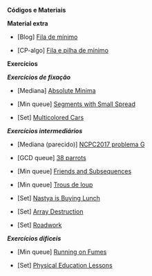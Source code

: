 **Códigos e Materiais**

**Material extra**
* [Blog] [Fila de mínimo](https://codeforces.com/blog/entry/76908)

* [CP-algo] [Fila e pilha de mínimo](https://cp-algorithms.com/data_structures/stack_queue_modification.html)

**Exercícios**

**_Exercícios de fixação_**
* [Mediana] [Absolute Minima](https://atcoder.jp/contests/abc127/tasks/abc127_f)

* [Min queue] [Segments with Small Spread](https://codeforces.com/edu/course/2/lesson/9/2/practice/contest/307093/problem/F)

* [Set] [Multicolored Cars](https://codeforces.com/problemset/problem/818/D)

**_Exercícios intermediários_**
* [Mediana (parecido)] [NCPC2017 problema G](https://codeforces.com/gym/101572/attachments/download/6091/20172018-acmicpc-nordic-collegiate-programming-contest-ncpc-2017-en.pdf)

* [GCD queue] [38 parrots](https://codeforces.com/gym/102788/problem/D)

* [Min queue] [Friends and Subsequences](https://codeforces.com/contest/689/problem/D)

* [Min queue] [Trous de loup](https://szkopul.edu.pl/problemset/problem/07Q0fFk7fU2TmGr6wpPeDCZj/site/?key=statement)

* [Set] [Nastya is Buying Lunch](https://codeforces.com/contest/1136/problem/D)

* [Set] [Array Destruction](https://codeforces.com/problemset/problem/1474/C)

* [Set] [Roadwork](https://atcoder.jp/contests/abc128/tasks/abc128_e)

**_Exercícios difíceis_**

* [Min queue] [Running on Fumes](https://www.facebook.com/codingcompetitions/hacker-cup/2020/qualification-round/problems/D1)

* [Set] [Physical Education Lessons](https://codeforces.com/contest/915/problem/E)
